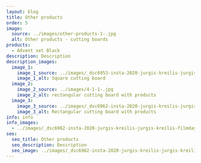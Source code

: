 ```yaml
---
layout: blog
title: Other products
order: 5
image:
  source: ../images/other-products-1-.jpg
  alt: Other products - cutting boards
products:
  - Advent set Black
description: Description
description_images:
  image_1:
    image_1_source: ../images/_dsc6953-insta-2020-jurgis-kreilis-jurgis-kreilis-filmday-1-.jpg
    image_1_alt: Square cutting board
  image_2:
    image_2_source: ../images/4-1-1-.jpg
    image_2_alt: rectangular cutting board with products
  image_3:
    image_3_source: ../images/_dsc6962-insta-2020-jurgis-kreilis-jurgis-kreilis-filmday-1-.jpg
    image_3_alt: Rectangular cutting board with products
info: info
info_images:
  - ../images/_dsc6962-insta-2020-jurgis-kreilis-jurgis-kreilis-filmday-1-.jpg
seo:
  seo_title: Other products
  seo_description: Description
  seo_image: ../images/_dsc6962-insta-2020-jurgis-kreilis-jurgis-kreilis-filmday-1-.jpg
---
```

